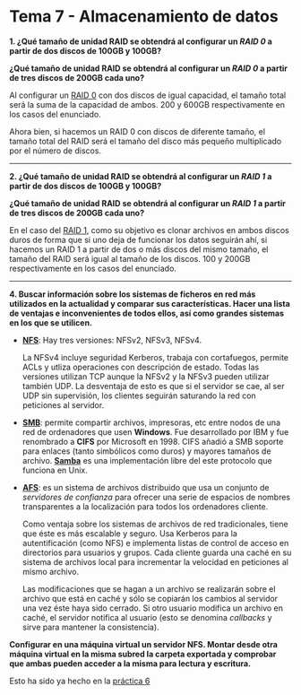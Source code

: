 # Tema 7 - Almacenamiento de datos

__1. ¿Qué tamaño de unidad RAID se obtendrá al configurar un *RAID 0* a partir de dos discos de 100GB y 100GB?__

__¿Qué tamaño de unidad RAID se obtendrá al configurar un *RAID 0* a partir de tres discos de 200GB cada uno?__

Al configurar un [RAID 0](https://en.wikipedia.org/wiki/Standard_RAID_levels#RAID_0) con dos discos de igual capacidad, el tamaño total será la suma de la capacidad de ambos. 200 y 600GB respectivamente en los casos del enunciado. 

Ahora bien, si hacemos un RAID 0 con discos de diferente tamaño, el tamaño total del RAID será el tamaño del disco más pequeño multiplicado por el número de discos.

---

__2. ¿Qué tamaño de unidad RAID se obtendrá al configurar un *RAID 1* a partir de dos discos de 100GB y 100GB?__

__¿Qué tamaño de unidad RAID se obtendrá al configurar un *RAID 1* a partir de tres discos de 200GB cada uno?__

En el caso del [RAID 1](https://en.wikipedia.org/wiki/Standard_RAID_levels#RAID_1), como su objetivo es clonar archivos en ambos discos duros de forma que si uno deja de funcionar los datos seguirán ahí, si hacemos un RAID 1 a partir de dos o más discos del mismo tamaño, el tamaño del RAID será igual al tamaño de los discos. 100 y 200GB respectivamente en los casos del enunciado.

---

__4. Buscar información sobre los sistemas de ficheros en red más utilizados en la actualidad y comparar sus características. Hacer una lista de ventajas e inconvenientes de todos ellos, así como grandes sistemas en los que se utilicen.__

* [__NFS__](http://web.mit.edu/rhel-doc/4/RH-DOCS/rhel-rg-es-4/ch-nfs.html): Hay tres versiones: NFSv2, NFSv3, NFSv4. 

    La NFSv4 incluye seguridad Kerberos, trabaja con cortafuegos, permite ACLs y utliza operaciones con descripción de estado. Todas las versiones utilizan TCP aunque la NFSv2 y la NFSv3 pueden utilizar también UDP. La desventaja de esto es que si el servidor se cae, al ser UDP sin supervisión, los clientes seguirán saturando la red con peticiones al servidor.

* [__SMB__](https://es.wikipedia.org/wiki/Server_Message_Block): permite compartir archivos, impresoras, etc entre nodos de una red de ordenadores que usen __Windows__. Fue desarrollado por IBM y fue renombrado a __CIFS__ por Microsoft en 1998. CIFS añadió a SMB soporte para enlaces (tanto simbólicos como duros) y mayores tamaños de archivo. [__Samba__](https://es.wikipedia.org/wiki/Samba_(programa)) es una implementación libre del este protocolo que funciona en Unix.  

* [__AFS__](https://en.wikipedia.org/wiki/Andrew_File_System): es un sistema de archivos distribuido que usa un conjunto de _servidores de confianza_ para ofrecer una serie de espacios de nombres transparentes a la localización para todos los ordenadores cliente. 

    Como ventaja sobre los sistemas de archivos de red tradicionales, tiene que éste es más escalable y seguro. Usa Kerberos para la autentificación (como NFS) e implementa listas de control de acceso en directorios para usuarios y grupos. Cada cliente guarda una caché en su sistema de archivos local para incrementar la velocidad en peticiones al mismo archivo.

    Las modificaciones que se hagan a un archivo se realizarán sobre el archivo que está en caché y sólo se copiarán los cambios al servidor una vez éste haya sido cerrado. Si otro usuario modifica un archivo en caché, el servidor notifica al usuario (esto se denomina _callbacks_ y sirve para mantener la consistencia).

__Configurar en una máquina virtual un servidor NFS. Montar desde otra máquina virtual en la misma subred la carpeta exportada y comprobar que ambas pueden acceder a la misma para lectura y escritura.__

Esto ha sido ya hecho en la [práctica 6](https://github.com/mgmacias95/Servidores_Web_de_Altas_Prestaciones/tree/master/practicas/practica6)

